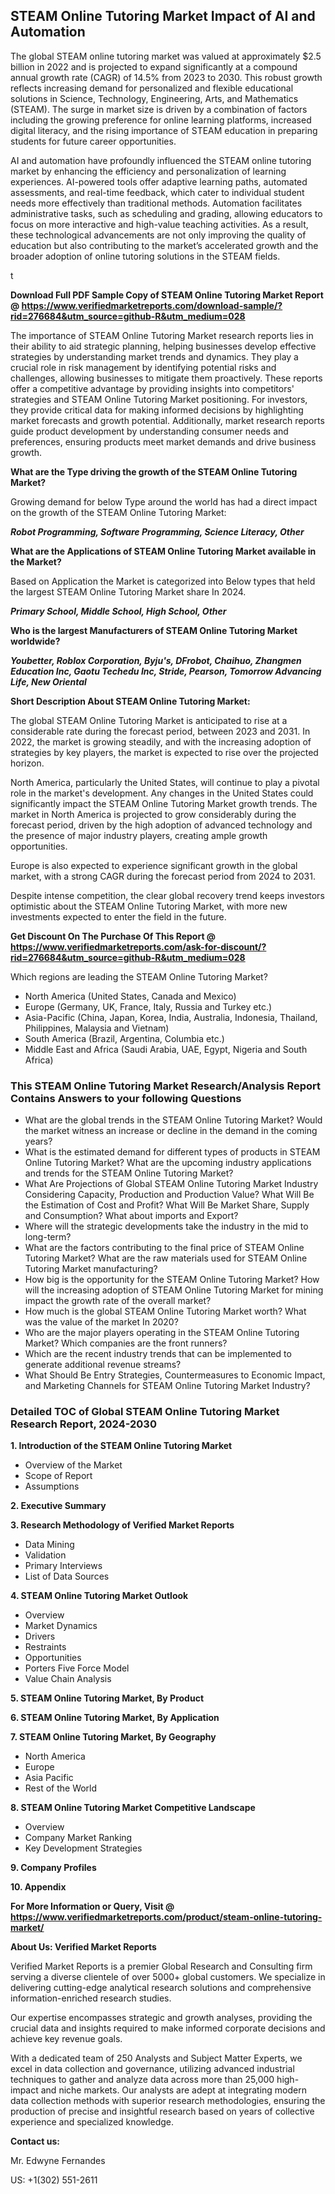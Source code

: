 <h2>STEAM Online Tutoring Market Impact of AI and Automation</h2><p>The global STEAM online tutoring market was valued at approximately $2.5 billion in 2022 and is projected to expand significantly at a compound annual growth rate (CAGR) of 14.5% from 2023 to 2030. This robust growth reflects increasing demand for personalized and flexible educational solutions in Science, Technology, Engineering, Arts, and Mathematics (STEAM). The surge in market size is driven by a combination of factors including the growing preference for online learning platforms, increased digital literacy, and the rising importance of STEAM education in preparing students for future career opportunities.</p><p>AI and automation have profoundly influenced the STEAM online tutoring market by enhancing the efficiency and personalization of learning experiences. AI-powered tools offer adaptive learning paths, automated assessments, and real-time feedback, which cater to individual student needs more effectively than traditional methods. Automation facilitates administrative tasks, such as scheduling and grading, allowing educators to focus on more interactive and high-value teaching activities. As a result, these technological advancements are not only improving the quality of education but also contributing to the market’s accelerated growth and the broader adoption of online tutoring solutions in the STEAM fields.</p>t</p><p id="" class=""><strong>Download Full PDF Sample Copy of STEAM Online Tutoring Market Report @ <a href="https://www.verifiedmarketreports.com/download-sample/?rid=276684&utm_source=github-R&utm_medium=028" target="_blank">https://www.verifiedmarketreports.com/download-sample/?rid=276684&utm_source=github-R&utm_medium=028</a></strong></p><p>The importance of&nbsp;STEAM Online Tutoring Market research reports lies in their ability to aid strategic planning, helping businesses develop effective strategies by understanding market trends and dynamics. They play a crucial role in risk management by identifying potential risks and challenges, allowing businesses to mitigate them proactively. These reports offer a competitive advantage by providing insights into competitors' strategies and STEAM Online Tutoring Market positioning. For investors, they provide critical data for making informed decisions by highlighting market forecasts and growth potential. Additionally, market research reports guide product development by understanding consumer needs and preferences, ensuring products meet market demands and drive business growth.</p><p><strong>What are the&nbsp;Type driving the growth of the STEAM Online Tutoring Market?</strong></p><p id="" class="">Growing demand for below Type around the world has had a direct impact on the growth of the STEAM Online Tutoring Market:</p><em><strong>Robot Programming, Software Programming, Science Literacy, Other</strong></em></p><strong>What are the&nbsp;Applications&nbsp;of STEAM Online Tutoring Market available in the Market?</strong></p><p id="" class="">Based on Application the Market is categorized into Below types that held the largest STEAM Online Tutoring Market share In 2024.</p><em><strong>Primary School, Middle School, High School, Other</strong></em></p><strong>Who is the largest Manufacturers of STEAM Online Tutoring Market worldwide?</strong></p><p><em><strong>Youbetter, Roblox Corporation, Byju's, DFrobot, Chaihuo, Zhangmen Education Inc, Gaotu Techedu Inc, Stride, Pearson, Tomorrow Advancing Life, New Oriental</strong></em></p><p id="" class=""><strong>Short Description About STEAM Online Tutoring Market:</strong></p><p>The global STEAM Online Tutoring Market is anticipated to rise at a considerable rate during the forecast period, between 2023 and 2031. In 2022, the market is growing steadily, and with the increasing adoption of strategies by key players, the market is expected to rise over the projected horizon.</p><p>North America, particularly the United States, will continue to play a pivotal role in the market's development. Any changes in the United States could significantly impact the STEAM Online Tutoring Market growth trends. The market in North America is projected to grow considerably during the forecast period, driven by the high adoption of advanced technology and the presence of major industry players, creating ample growth opportunities.</p><p>Europe is also expected to experience significant growth in the global market, with a strong CAGR during the forecast period from 2024 to 2031.</p><p>Despite intense competition, the clear global recovery trend keeps investors optimistic about the STEAM Online Tutoring Market, with more new investments expected to enter the field in the future.</p><p id="" class=""><strong>Get Discount On The Purchase Of This Report @ <a href="https://www.verifiedmarketreports.com/ask-for-discount/?rid=276684&utm_source=github-R&utm_medium=028" target="_blank">https://www.verifiedmarketreports.com/ask-for-discount/?rid=276684&utm_source=github-R&utm_medium=028</a></strong></p>Which regions are leading the STEAM Online Tutoring Market?</p><ul><li>North America (United States, Canada and Mexico)</li><li>Europe (Germany, UK, France, Italy, Russia and Turkey etc.)</li><li>Asia-Pacific (China, Japan, Korea, India, Australia, Indonesia, Thailand, Philippines, Malaysia and Vietnam)</li><li>South America (Brazil, Argentina, Columbia etc.)</li><li>Middle East and Africa (Saudi Arabia, UAE, Egypt, Nigeria and South Africa)</li></ul><h3 id="" class="">This STEAM Online Tutoring Market Research/Analysis Report Contains Answers to your following Questions</h3><ul><li>What are the global trends in the STEAM Online Tutoring Market? Would the market witness an increase or decline in the demand in the coming years?</li><li>What is the estimated demand for different types of products in STEAM Online Tutoring Market? What are the upcoming industry applications and trends for the STEAM Online Tutoring Market?</li><li>What Are Projections of Global STEAM Online Tutoring Market Industry Considering Capacity, Production and Production Value? What Will Be the Estimation of Cost and Profit? What Will Be Market Share, Supply and Consumption? What about imports and Export?</li><li>Where will the strategic developments take the industry in the mid to long-term?</li><li>What are the factors contributing to the final price of STEAM Online Tutoring Market? What are the raw materials used for STEAM Online Tutoring Market manufacturing?</li><li>How big is the opportunity for the STEAM Online Tutoring Market? How will the increasing adoption of STEAM Online Tutoring Market for mining impact the growth rate of the overall market?</li><li>How much is the global STEAM Online Tutoring Market worth? What was the value of the market In 2020?</li><li>Who are the major players operating in the STEAM Online Tutoring Market? Which companies are the front runners?</li><li>Which are the recent industry trends that can be implemented to generate additional revenue streams?</li><li>What Should Be Entry Strategies, Countermeasures to Economic Impact, and Marketing Channels for STEAM Online Tutoring Market Industry?</li></ul><h3 id="" class="">Detailed TOC of Global STEAM Online Tutoring Market Research Report, 2024-2030</h3><p id="" class=""><strong>1. Introduction of the STEAM Online Tutoring Market</strong></p><ul><li>Overview of the Market</li><li>Scope of Report</li><li>Assumptions</li></ul><p id="" class=""><strong>2. Executive Summary</strong></p><p id="" class=""><strong>3. Research Methodology of Verified Market Reports</strong></p><ul><li>Data Mining</li><li>Validation</li><li>Primary Interviews</li><li>List of Data Sources</li></ul><p id="" class=""><strong>4. STEAM Online Tutoring Market Outlook</strong></p><ul><li>Overview</li><li>Market Dynamics</li><li>Drivers</li><li>Restraints</li><li>Opportunities</li><li>Porters Five Force Model</li><li>Value Chain Analysis</li></ul><p id="" class=""><strong>5. STEAM Online Tutoring Market, By Product</strong></p><p id="" class=""><strong>6. STEAM Online Tutoring Market, By Application</strong></p><p id="" class=""><strong>7. STEAM Online Tutoring Market, By Geography</strong></p><ul><li>North America</li><li>Europe</li><li>Asia Pacific</li><li>Rest of the World</li></ul><p id="" class=""><strong>8. STEAM Online Tutoring Market Competitive Landscape</strong></p><ul><li>Overview</li><li>Company Market Ranking</li><li>Key Development Strategies</li></ul><p id="" class=""><strong>9. Company Profiles</strong></p><p id="" class=""><strong>10. Appendix</strong></p><p id="" class=""><strong>For More Information or Query, Visit @ <a href="https://www.verifiedmarketreports.com/product/steam-online-tutoring-market/" target="_blank">https://www.verifiedmarketreports.com/product/steam-online-tutoring-market/</a></strong></p><p id="" class=""><strong>About Us: Verified Market Reports</strong></p><p id="" class="">Verified Market Reports is a premier Global Research and Consulting firm serving a diverse clientele of over 5000+ global customers. We specialize in delivering cutting-edge analytical research solutions and comprehensive information-enriched research studies.</p><p id="" class="">Our expertise encompasses strategic and growth analyses, providing the crucial data and insights required to make informed corporate decisions and achieve key revenue goals.</p><p id="" class="">With a dedicated team of 250 Analysts and Subject Matter Experts, we excel in data collection and governance, utilizing advanced industrial techniques to gather and analyze data across more than 25,000 high-impact and niche markets. Our analysts are adept at integrating modern data collection methods with superior research methodologies, ensuring the production of precise and insightful research based on years of collective experience and specialized knowledge.</p><p id="" class=""><strong>Contact us:</strong></p><p id="" class="">Mr. Edwyne Fernandes</p><p id="" class="">US: +1(302) 551-2611</p>